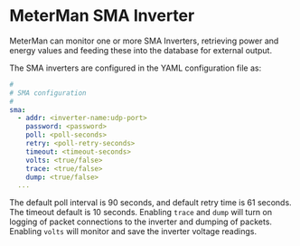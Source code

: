 # MeterMan SMA Inverter

MeterMan can monitor one or more SMA Inverters, retrieving
power and energy values and feeding these into the database for
external output.

The SMA inverters are configured in the YAML configuration file as:

```yaml
#
# SMA configuration
#
sma:
  - addr: <inverter-name:udp-port>
    password: <password>
    poll: <poll-seconds>
    retry: <poll-retry-seconds>
	timeout: <timeout-seconds>
	volts: <true/false>
	trace: <true/false>
	dump: <true/false>
  ...
```

The default poll interval is 90 seconds, and default retry time is 61 seconds.
The timeout default is 10 seconds. Enabling ```trace``` and ```dump``` will turn
on logging of packet connections to the inverter and dumping of packets.
Enabling ```volts``` will monitor and save the inverter voltage readings.
